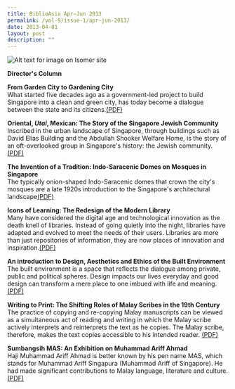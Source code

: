 ```yaml
---
title: BiblioAsia Apr–Jun 2013
permalink: /vol-9/issue-1/apr-jun-2013/
date: 2013-04-01
layout: post
description: ""
---
```

![Alt text for image on Isomer site](/images/covers/ba9-1.jpg)

**Director's Column**

**From Garden City to Gardening City**<br>
What started five decades ago as a government-led project to build Singapore into a clean and green city, has today become a dialogue between the state and its citizens.[(PDF)](/files/pdf/vol-9/issue-1/v9-issue1_GardenCity.pdf)

**Oriental, *Utai*, Mexican: The Story of the Singapore Jewish Community**<br>
Inscribed in the urban landscape of Singapore, through buildings such as David Elias Building and the Abdullah Shooker Welfare Home, is the story of an oft-overlooked group in Singapore's history: the Jewish community.[(PDF)](/files/pdf/vol-9/issue-1/v9-issue1_Jewish.pdf)

**The Invention of a Tradition: Indo-Saracenic Domes on Mosques in Singapore**<br>
The typically onion-shaped Indo-Saracenic domes that crown the city's mosques are a late 1920s introduction to the Singapore's architectural landscape[(PDF)](/files/pdf/vol-9/issue-1/v9-issue1_DomesMosque.pdf)

**Icons of Learning: The Redesign of the Modern Library**<br>
Many have considered the digital age and technological innovation as the death knell of libraries. Instead of going quietly into the night, libraries have adapted and evolved to meet the needs of their users. Libraries are more than just repositories of information, they are now places of innovation and inspiration.[(PDF)](/files/pdf/vol-9/issue-1/v9-issue1_ModernLibrary.pdf)

**An introduction to Design, Aesthetics and Ethics of the Built Environment**<br>
The built environment is a space that reflects the dialogue among private, public and political spheres. Design impacts our lives everyday and good design can transform a mere place to one imbued with life and meaning.[(PDF)](/files/pdf/vol-9/issue-1/v9-issue1_AestheticsEthics.pdf)

**Writing to Print: The Shifting Roles of Malay Scribes in the 19th Century**<br>
The practice of copying and re-copying Malay manuscripts can be viewed as a simultaneous act of reading and writing in which the Malay scribe actively interprets and reinterprets the text as he copies. The Malay scribe, therefore, makes the text copies accessible to his intended reader. [(PDF)](/files/pdf/vol-9/issue-1/v9-issue1_MalayScribes.pdf)

**Sumbangsih MAS: An Exhibition on Muhammad Ariff Ahmad**<br>
Haji Muhammad Ariff Ahmad is better known by his pen name MAS, which stands for Muhammad Ariff Singapura (Muhammad Ariff of Singapore). He had made significant contributions to Malay language, literature and culture. [(PDF)](/files/pdf/vol-9/issue-1/v9-issue1_AriffAhmad.pdf)